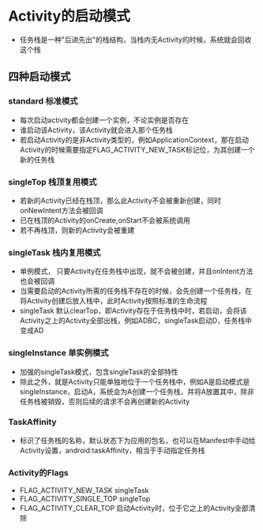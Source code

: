 # Activity的启动模式

* 任务栈是一种"后进先出"的栈结构，当栈内无Activity的时候，系统就会回收这个栈

## 四种启动模式

### standard    标准模式
* 每次启动activity都会创建一个实例，不论实例是否存在
* 谁启动该Activity，该Activity就会进入那个任务栈
* 若启动Activity的是非Activity类型的，例如ApplicationContext，那在启动Activity的时候需要指定FLAG_ACTIVITY_NEW_TASK标记位，为其创建一个新的任务栈

### singleTop   栈顶复用模式
* 若新的Activity已经在栈顶，那么此Activity不会被重新创建，同时onNewIntent方法会被回调
* 已在栈顶的Activity的onCreate,onStart不会被系统调用
* 若不再栈顶，则新的Activity会被重建


### singleTask  栈内复用模式
* 单例模式， 只要Activity在任务栈中出现，就不会被创建，并且onIntent方法也会被回调
* 当需要启动的Activity所需的任务栈不存在的时候，会先创建一个任务栈，在将Activity创建后放入栈中，此时Activity按照标准的生命流程
* singleTask 默认clearTop，即Activity存在于任务栈中时，若启动，会将该Activity之上的Activity全部出栈，例如ADBC，singleTask启动D，任务栈中变成AD

### singleInstance  单实例模式
* 加强的singleTask模式，包含singleTask的全部特性
* 除此之外，就是Activity只能单独地位于一个任务栈中，例如A是启动模式是singleInstance，启动A，系统会为A创建一个任务栈，并将A放置其中，除非任务栈被销毁，否则后续的请求不会再创建新的Activity
    
### TaskAffinity
* 标识了任务栈的名称，默认状态下为应用的包名，也可以在Manifest中手动给Activity设置，android:taskAffinity，相当于手动指定任务栈

### Activity的Flags
* FLAG_ACTIVITY_NEW_TASK    singleTask
* FLAG_ACTIVITY_SINGLE_TOP  singleTop
* FLAG_ACTIVITY_CLEAR_TOP   启动Activity时，位于它之上的Activity全部清除


